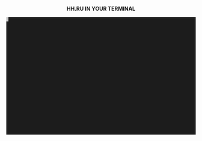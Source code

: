 <p align="center">
  <b>HH.RU IN YOUR TERMINAL</b>
</p>

![Example](./documents/termtosvg_tjv9oqix.svg)
